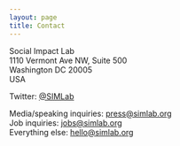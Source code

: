 ```yaml
---
layout: page
title: Contact
---
```

Social Impact Lab  
1110 Vermont Ave NW, Suite 500  
Washington DC 20005  
USA

Twitter: [@SIMLab](http://www.twitter.com/simlab/)

Media/speaking inquiries: press@simlab.org  
Job inquiries: jobs@simlab.org  
Everything else: hello@simlab.org  